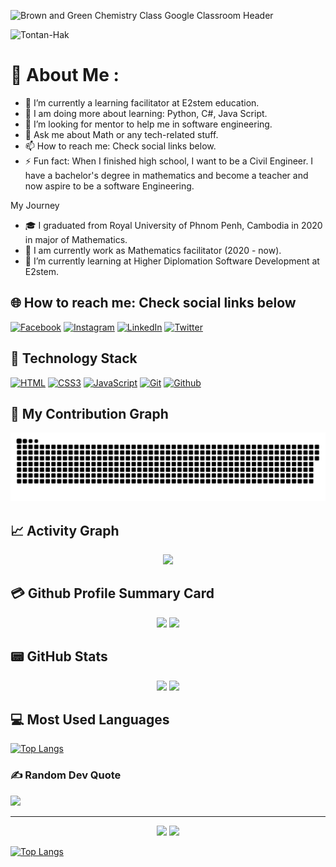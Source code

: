 ![Brown and Green Chemistry Class Google Classroom Header](https://user-images.githubusercontent.com/85992213/179496446-39d893fd-09e3-43c9-9c7e-ef5812cf67a5.png)
<p align="left"> <img src="https://komarev.com/ghpvc/?username=Tontan-Hak&label=Views&color=blue&style=plastic&style=for-the-badge" alt="Tontan-Hak" /> </p>

# 💫 About Me :
- 🚀 I’m currently a learning facilitator at E2stem education.
- 🌱 I am doing more about learning: Python, C#, Java Script.
- 👯 I’m looking for mentor to help me in software engineering.
- 💬 Ask me about Math or any tech-related stuff.
- 📫 How to reach me: Check social links below.
- ⚡ Fun fact: When I finished high school, I want to be a Civil Engineer. I have a bachelor's degree in mathematics and become a teacher and now aspire to be a software Engineering.

My Journey
- 🎓 I graduated from Royal University of Phnom Penh, Cambodia in 2020 in major of Mathematics.
- 🏫 I am currently work as Mathematics facilitator (2020 - now).
- 🔭 I’m currently learning at Higher Diplomation Software Development at E2stem.

## 🌐 How to reach me: Check social links below
[![Facebook](https://img.shields.io/badge/Facebook-0077B5?style=for-the-badge&logo=Facebook&logoColor=white)](https://www.facebook.com/profile.php?id=100004905372662)
[![Instagram](https://img.shields.io/badge/Instagram-E4405F?style=for-the-badge&logo=instagram&logoColor=white)](https://www.instagram.com/hak_tontan/?hl=en) [![LinkedIn](https://img.shields.io/badge/LinkedIn-0077B5?style=for-the-badge&logo=linkedin&logoColor=white)](https://www.linkedin.com/in/hak-tontan-524897134/) [![Twitter](https://img.shields.io/twitter/follow/HakTontan?logo=Twitter&style=for-the-badge)](https://twitter.com/HakTontan)

## 🚀 Technology Stack 

[![HTML](https://img.shields.io/badge/-HTML5-E34F26?style=flat-square&logo=html5&logoColor=white)]()
[![CSS3](https://img.shields.io/badge/-CSS3-1572B6?style=flat-square&logo=css3)]()
[![JavaScript](https://img.shields.io/badge/-JavaScript-black?style=flat-square&logo=javascript)]()
[![Git](https://img.shields.io/badge/-Git-black?style=flat-square&logo=git)]()
[![Github](https://img.shields.io/badge/-GitHub-black?style=flat-square&logo=github)]()

## 🐍 My Contribution Graph
<p align="center">
  <img src="https://github.com/Tontan-Hak/Tontan-Hak/raw/output/github-contribution-grid-snake.svg" alt="snake"></center>
</p>

## 📈 Activity Graph
<p align="center">
	<img src="https://activity-graph.herokuapp.com/graph?username=Tontan-Hak&theme=gruvbox"/>
</p>

## 💳 Github Profile Summary Card
<p align="center">
  <img src="https://github-profile-summary-cards.vercel.app/api/cards/profile-details?username=Tontan-Hak&theme=gruvbox"/>
  <img src = "https://github-readme-stats.vercel.app/api/top-langs/?username=Tontan-Hak&layout=compact&theme=gruvbox">
</p>

## 📟 GitHub Stats
<p align="center">
	<img width="48%" src="https://github-readme-stats.vercel.app/api?username=Tontan-Hak&show_icons=true&theme=gruvbox" />
	<img width="48%" src="https://github-readme-streak-stats.herokuapp.com/?user=Tontan-Hak&theme=gruvbox" />
</p>

## 💻 Most Used Languages
[![Top Langs](https://github-readme-stats.vercel.app/api/top-langs/?username=Tontan-Hak&theme=gruvbox)](https://github.com/Tontan-Hak/github-readme-stats)

### ✍️ Random Dev Quote
![](https://quotes-github-readme.vercel.app/api?type=horizontal&theme=gruvbox)

---
<p align = "center">
  <img  src = "https://github-readme-stats.vercel.app/api?username=ritik307&show_icons=true&theme=radical&line_height=27">
  <img src = "https://github-readme-stats.vercel.app/api/top-langs/?username=Tontan-Hak&theme=gruvbox">
</p>

[![Top Langs](https://github-readme-stats.vercel.app/api/top-langs/?username=anuraghazra&layout=compact&theme=gruvbox)](https://github.com/anuraghazra/github-readme-stats)
